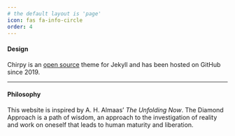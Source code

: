 ```yaml
---
# the default layout is 'page'
icon: fas fa-info-circle
order: 4
---
```


#### Design

Chirpy is an <a href="https://github.com/cotes2020/jekyll-theme-chirpy">open source</a> theme for Jekyll and has been hosted on GitHub since 2019. 

---

#### Philosophy

This website is inspired by A. H. Almaas’ <i>The Unfolding Now</i>. The Diamond Approach is a path of wisdom, an approach to the investigation of reality and work on oneself that leads to human maturity and liberation. 



